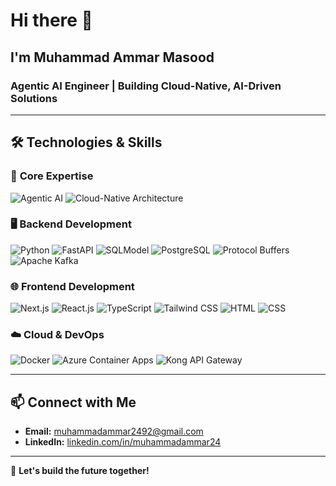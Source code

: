 # Hi there 👋 
##  I'm Muhammad Ammar Masood

### Agentic AI Engineer | Building Cloud-Native, AI-Driven Solutions 
---

## 🛠️ **Technologies & Skills**

### 🚀 **Core Expertise**
![Agentic AI](https://img.shields.io/badge/Agentic%20AI-FFD700?style=flat-square&logo=ai&logoColor=white)
![Cloud-Native Architecture](https://img.shields.io/badge/Cloud--Native%20Architecture-2388FF?style=flat-square&logo=kubernetes&logoColor=white)

### 🖥️ **Backend Development**
![Python](https://img.shields.io/badge/Python-3776AB?style=flat-square&logo=python&logoColor=white)
![FastAPI](https://img.shields.io/badge/FastAPI-009688?style=flat-square&logo=fastapi&logoColor=white)
![SQLModel](https://img.shields.io/badge/SQLModel-4CAF50?style=flat-square&logo=sqlite&logoColor=white)
![PostgreSQL](https://img.shields.io/badge/PostgreSQL-336791?style=flat-square&logo=postgresql&logoColor=white)
![Protocol Buffers](https://img.shields.io/badge/Protocol%20Buffers-008080?style=flat-square&logo=protobuf&logoColor=white)
![Apache Kafka](https://img.shields.io/badge/Apache%20Kafka-231F20?style=flat-square&logo=apache-kafka&logoColor=white)

### 🌐 **Frontend Development**
![Next.js](https://img.shields.io/badge/Next.js-000000?style=flat-square&logo=nextdotjs&logoColor=white)
![React.js](https://img.shields.io/badge/React.js-61DAFB?style=flat-square&logo=react&logoColor=black)
![TypeScript](https://img.shields.io/badge/TypeScript-3178C6?style=flat-square&logo=typescript&logoColor=white)
![Tailwind CSS](https://img.shields.io/badge/Tailwind%20CSS-06B6D4?style=flat-square&logo=tailwind-css&logoColor=white)
![HTML](https://img.shields.io/badge/HTML-E34F26?style=flat-square&logo=html5&logoColor=white)
![CSS](https://img.shields.io/badge/CSS-1572B6?style=flat-square&logo=css3&logoColor=white)

### ☁️ **Cloud & DevOps**
![Docker](https://img.shields.io/badge/Docker-2496ED?style=flat-square&logo=docker&logoColor=white)
![Azure Container Apps](https://img.shields.io/badge/Azure%20Container%20Apps-0078D7?style=flat-square&logo=microsoft-azure&logoColor=white)
![Kong API Gateway](https://img.shields.io/badge/Kong%20API%20Gateway-0087DA?style=flat-square&logo=kong&logoColor=white)


---

## 📫 **Connect with Me**
- **Email:** muhammadammar2492@gmail.com
- **LinkedIn:** [linkedin.com/in/muhammadammar24](https://linkedin.com/in/muhammadammar24)

---

🙌 **Let's build the future together!**
